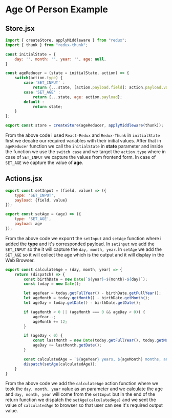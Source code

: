# Age Of Person Example

## Store.jsx

```JAVASCRIPT
import { createStore, applyMiddleware } from "redux";
import { thunk } from "redux-thunk";

const initialState = {
    day: '', month: '', year: '', age: null,
}

const ageReducer = (state = initialState, action) => {
    switch(action.type) {
        case 'SET_INPUT' : 
            return {...state, [action.payload.field]: action.payload.value};
        case 'SET_AGE' : 
            return {...state, age: action.payload};
        default : 
            return state;
    }
};

export const store = createStore(ageReducer, applyMiddleware(thunk));
```

From the above code i used `React-Redux` and `Redux-Thunk` in `initialState` first we decalre our required variables with their initial values. After that in `ageReducer` function we call the `initialState` in **state** parameter and inside the function we use the `switch case` and we target the `action.type` where in case of `SET_INPUT` we capture the values from frontend form. In case of `SET_AGE` we capture the value of **age**.

## Actions.jsx

```JAVASCRIPT
export const setInput = (field, value) => ({
    type: 'SET_INPUT',
    payload: {field, value}
});

export const setAge = (age) => ({
    type: 'SET_AGE',
    payload: age
});
```

From the above code we exporrt the `setInput` and `setAge` function where i added the **type** and it's corresponded payload. In `setInput` we add the `SET_INPUT` so the it will capture the `day, month, year`. In `setAge` we add the `SET_AGE` so it will collect the age which is the output and it will display in the Web Browser.

```JAVASCRIPT
export const calculateAge = (day, month, year) => {
    return (dispatch) => {
        const birthDate = new Date(`${year}-${month}-${day}`);
        const today = new Date();

        let ageYear = today.getFullYear() - birthDate.getFullYear();
        let ageMonth = today.getMonth() - birthDate.getMonth();
        let ageDay = today.getDate() - birthDate.getDate();

        if (ageMonth < 0 || (ageMonth === 0 && ageDay < 0)) {
            ageYear--;
            ageMonth += 12;
        }

        if (ageDay < 0) {
            const lastMonth = new Date(today.getFullYear(), today.getMonth(), 0);
            ageDay += lastMonth.getDate();
        }

        const calculatedAge = `${ageYear} years, ${ageMonth} months, and ${ageDay} days`;
        dispatch(setAge(calculatedAge));
    }
}
```

From the above code we add the `calculateAge` action function where we took the `day, month, year` value as an parameter and we calculate the age and `day, month, year` will come from the `setInput` but in the end of the return function we dispatch the `setAge(calculatedAge)` and we sent the value of `calculatedAge` to browser so that user can see it's required output value.